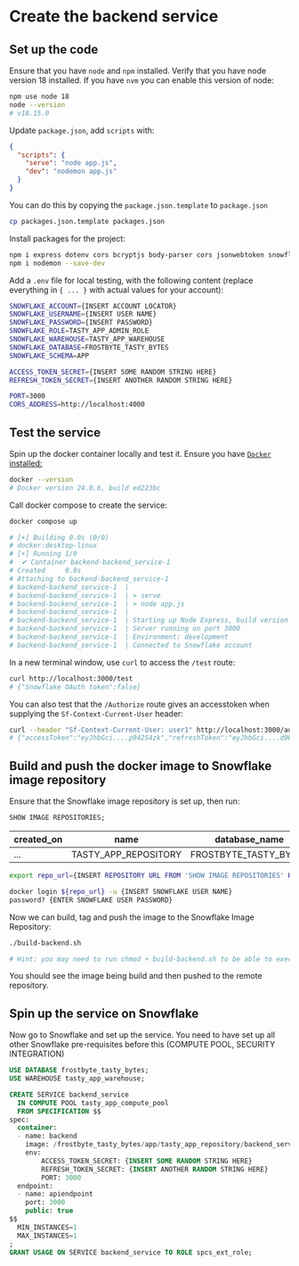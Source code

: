 # Create the backend service

## Set up the code
Ensure that you have `node` and `npm` installed. Verify that you have node version 18 installed. If you have `nvm` you can enable this version of node:
````bash
npm use node 18
node --version
# v18.15.0
````

Update `package.json`, add `scripts` with:
````json
{
  "scripts": {
    "serve": "node app.js",
    "dev": "nodemon app.js"
  }
}
````
You can do this by copying the `package.json.template` to `package.json`
````bash
cp packages.json.template packages.json
````

Install packages for the project:
````bash
npm i express dotenv cors bcryptjs body-parser cors jsonwebtoken snowflake-sdk --save
npm i nodemon --save-dev
````


Add a `.env` file for local testing, with the following content (replace everything in `{ ... }` with actual values for your account):
````bash
SNOWFLAKE_ACCOUNT={INSERT ACCOUNT LOCATOR}
SNOWFLAKE_USERNAME={INSERT USER NAME}
SNOWFLAKE_PASSWORD={INSERT PASSWORD}
SNOWFLAKE_ROLE=TASTY_APP_ADMIN_ROLE
SNOWFLAKE_WAREHOUSE=TASTY_APP_WAREHOUSE
SNOWFLAKE_DATABASE=FROSTBYTE_TASTY_BYTES
SNOWFLAKE_SCHEMA=APP

ACCESS_TOKEN_SECRET={INSERT SOME RANDOM STRING HERE}
REFRESH_TOKEN_SECRET={INSERT ANOTHER RANDOM STRING HERE}

PORT=3000
CORS_ADDRESS=http://localhost:4000
````

## Test the service

Spin up the docker container locally and test it. Ensure you have [`Docker` installed:](https://www.docker.com/products/docker-desktop/)
````bash
docker --version
# Docker version 24.0.6, build ed223bc
````

Call docker compose to create the service:
````bash
docker compose up

# [+] Building 0.0s (0/0)
# docker:desktop-linux
# [+] Running 1/0
#  ✔ Container backend-backend_service-1
# Created     0.0s 
# Attaching to backend-backend_service-1
# backend-backend_service-1  | 
# backend-backend_service-1  | > serve
# backend-backend_service-1  | > node app.js
# backend-backend_service-1  | 
# backend-backend_service-1  | Starting up Node Express, build version 00013
# backend-backend_service-1  | Server running on port 3000
# backend-backend_service-1  | Environment: development
# backend-backend_service-1  | Connected to Snowflake account
````

In a new terminal window, use `curl` to access the `/test` route:
````bash
curl http://localhost:3000/test
# {"Snowflake OAuth token":false}
````

You can also test that the `/Authorize` route gives an accesstoken when supplying the `Sf-Context-Current-User` header:
```bash
curl --header "Sf-Context-Current-User: user1" http://localhost:3000/authorize
# {"accessToken":"eyJhbGci....p942S4zk","refreshToken":"eyJhbGci....d9WjPyiTsVu6-VA"} 
```

## Build and push the docker image to Snowflake image repository

Ensure that the Snowflake image repository is set up, then run:
```sql
SHOW IMAGE REPOSITORIES;
```
| created_on | name | database_name | schema_name | repository_url | owner | owner_role_type | comment |
|---|---|---|---|---|---|---|---|
| ... | TASTY_APP_REPOSITORY | FROSTBYTE_TASTY_BYTES | APP | _account_name_.registry.snowflakecomputing.com/frostbyte_tasty_bytes/app/tasty_app_repository | TASTY_APP_ADMIN_ROLE | ROLE	

````bash
export repo_url={INSERT REPOSITORY URL FROM 'SHOW IMAGE REPOSITORIES' HERE}

docker login ${repo_url} -u {INSERT SNOWFLAKE USER NAME}
password? {ENTER SNOWFLAKE USER PASSWORD}
````

Now we can build, tag and push the image to the Snowflake Image Repository:
````bash
./build-backend.sh

# Hint: you may need to run chmod + build-backend.sh to be able to execute the script
````
You should see the image being build and then pushed to the remote repository. 


## Spin up the service on Snowflake

Now go to Snowflake and set up the service. You need to have set up all other Snowflake pre-requisites before this (COMPUTE POOL, SECURITY INTEGRATION)
```sql
USE DATABASE frostbyte_tasty_bytes;
USE WAREHOUSE tasty_app_warehouse;

CREATE SERVICE backend_service
  IN COMPUTE POOL tasty_app_compute_pool
  FROM SPECIFICATION $$
spec:
  container:
  - name: backend
    image: /frostbyte_tasty_bytes/app/tasty_app_repository/backend_service_image:tutorial
    env:
        ACCESS_TOKEN_SECRET: {INSERT SOME RANDOM STRING HERE}
        REFRESH_TOKEN_SECRET: {INSERT ANOTHER RANDOM STRING HERE}
        PORT: 3000
  endpoint:
  - name: apiendpoint
    port: 3000
    public: true
$$
  MIN_INSTANCES=1
  MAX_INSTANCES=1
;
GRANT USAGE ON SERVICE backend_service TO ROLE spcs_ext_role;
```

